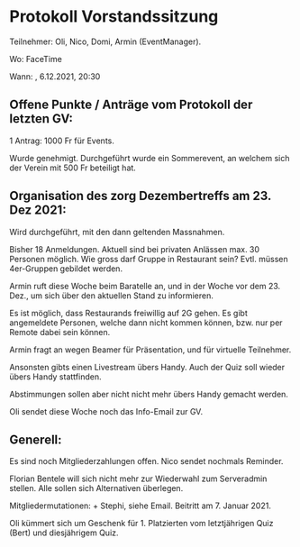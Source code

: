 # Protokoll Vorstandssitzung

Teilnehmer: Oli, Nico, Domi, Armin (EventManager).

Wo: FaceTime

Wann: , 6.12.2021, 20:30

## Offene Punkte / Anträge vom Protokoll der letzten GV:

1 Antrag: 1000 Fr für Events.

Wurde genehmigt. Durchgeführt wurde ein Sommerevent, an welchem sich der Verein mit 500 Fr beteiligt hat.

## Organisation des zorg Dezembertreffs am 23. Dez 2021:

Wird durchgeführt, mit den dann geltenden Massnahmen.

Bisher 18 Anmeldungen. Aktuell sind bei privaten Anlässen max. 30 Personen möglich. Wie gross darf Gruppe in Restaurant sein? Evtl. müssen 4er-Gruppen gebildet werden.

Armin ruft diese Woche beim Baratelle an, und in der Woche vor dem 23. Dez., um sich über den aktuellen Stand zu informieren.

Es ist möglich, dass Restaurands freiwillig auf 2G gehen. Es gibt angemeldete Personen, welche dann nicht kommen können, bzw. nur per Remote dabei sein können.

Armin fragt an wegen Beamer für Präsentation, und für virtuelle Teilnehmer.

Ansonsten gibts einen Livestream übers Handy. Auch der Quiz soll wieder übers Handy stattfinden.

Abstimmungen sollen aber nicht nicht mehr übers Handy gemacht werden.

Oli sendet diese Woche noch das Info-Email zur GV.

## Generell:
Es sind noch Mitgliederzahlungen offen. Nico sendet nochmals Reminder.

Florian Bentele will sich nicht mehr zur Wiederwahl zum Serveradmin stellen. Alle sollen sich Alternativen überlegen.

Mitgliedermutationen: + Stephi, siehe Email. Beitritt am 7. Januar 2021.

Oli kümmert sich um Geschenk für 1. Platzierten vom letztjährigen Quiz (Bert) und diesjährigem Quiz.
